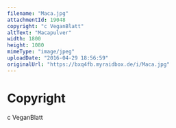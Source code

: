 ```yaml
---
filename: "Maca.jpg"
attachmentId: 19048
copyright: "c VeganBlatt"
altText: "Macapulver"
width: 1800
height: 1080
mimeType: "image/jpeg"
uploadDate: "2016-04-29 18:56:59"
originalUrl: "https://bxq4fb.myraidbox.de/i/Maca.jpg"
---
```


# Copyright

c VeganBlatt
